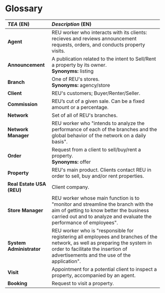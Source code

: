 # Glossary


| **_TEA_** (EN)            | **_Description_** (EN)                                                                                                                                                                                             |                                       
|:--------------------------|:-------------------------------------------------------------------------------------------------------------------------------------------------------------------------------------------------------------------|
| **Agent** | REU worker who interacts with its clients: recieves and reviews announcement requests, orders, and conducts property visits.                                                                                       |
| **Announcement**          | A publication related to the intent to Sell/Rent a property by its owner.<br/>**Synonyms:** listing                                                                                                                |
| **Branch**                | One of REU's stores.<br/>**Synonyms:** agency/store                                                                                                                                                                      |
| **Client**                | REU's customers; Buyer/Renter/Seller.                                                                                                                                                                              |
| **Commission**            | REU’s cut of a given sale. Can be a fixed amount or a percentage.                                                                                                                                                  |
| **Network**               | Set of all of REU's branches.                                                                                                                                                                                      |
| **Network Manager**       | REU worker who "intends to analyze the performance of each of the branches and the global behavior of the network on a daily basis".                                                                               |
| **Order**                 | Request from a client to sell/buy/rent a property.<br/>**Synonyms:** offer                                                                                                                                         |
| **Property**              | REU's main product. Clients contact REU in order to sell, buy and/or rent properties.                                                                                                                              |
| **Real Estate USA (REU)** | Client company.                                                                                                                                                                                                    |
| **Store Manager**         | REU worker whose main function is to "monitor and streamline the branch with the aim of getting to know better the business carried out and to analyze and evaluate the performance of employees".                 |
| **System Administrator**  | REU worker who is "responsible for  registering all employees and branches of the network, as well as preparing the system in order to facilitate the insertion of advertisements and the use of the application". |
| **Visit**                 | Appointment for a potential client to inspect a property, accompanied by an agent.                                                                                                                                 |
| **Booking**                 | Request to visit a property.


